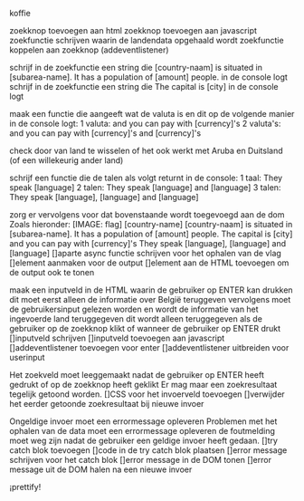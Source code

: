 koffie

zoekknop toevoegen aan html
zoekknop toevoegen aan javascript
zoekfunctie schrijven waarin de landendata opgehaald wordt
zoekfunctie koppelen aan zoekknop (addeventlistener)

schrijf in de zoekfunctie een string die [country-naam] is situated in [subarea-name]. 
It has a population of [amount] people. in de console logt 
schrijf in de zoekfunctie een string die The capital is [city] in de console logt

maak een functie die aangeeft wat de valuta is en dit op de volgende manier in de console logt:
1 valuta: and you can pay with [currency]'s
2 valuta's: and you can pay with [currency]'s and [currency]'s

check door van land te wisselen of het ook werkt met Aruba en Duitsland (of een willekeurig ander land)

schrijf een functie die de talen als volgt returnt in de console:
1 taal: They speak [language]
2 talen: They speak [language] and [language]
3 talen: They speak [language], [language] and [language]

zorg er vervolgens voor dat bovenstaande wordt toegevoegd aan de dom Zoals hieronder: 
[IMAGE: flag]
[country-name]
[country-naam] is situated in [subarea-name]. It has a population of [amount] people.
The capital is [city] and you can pay with [currency]'s
They speak [language], [language] and [language]
[]aparte async functie schrijven voor het ophalen van de vlag
[]element aanmaken voor de output
[]element aan de HTML toevoegen om de output ook te tonen

 maak een inputveld in de HTML waarin de gebruiker op ENTER kan drukken
 dit moet eerst alleen de informatie over België teruggeven
 vervolgens moet de gebruikersinput gelezen worden en wordt de informatie van het ingevoerde land teruggegeven
 dit wordt alleen teruggegeven als de gebruiker op de zoekknop klikt of wanneer de gebruiker op ENTER drukt
 []inputveld schrijven
 []inputveld toevoegen aan javascript
 []addeventlistener toevoegen voor enter
 []addeventlistener uitbreiden voor userinput
 
 Het zoekveld moet leeggemaakt nadat de gebruiker op ENTER heeft gedrukt of op de zoekknop heeft geklikt
 Er mag maar een zoekresultaat tegelijk getoond worden.
 []CSS voor het invoerveld toevoegen
 []verwijder het eerder getoonde zoekresultaat bij nieuwe invoer
 
 Ongeldige invoer moet een errormessage opleveren
 Problemen met het ophalen van de data moet een errormessage opleveren
 de foutmelding moet weg zijn nadat de gebruiker een geldige invoer heeft gedaan.
 []try catch blok toevoegen
 []code in de try catch blok plaatsen
 []error message schrijven voor het catch blok
 []error message in de DOM tonen
 []error message uit de DOM halen na een nieuwe invoer
 
 ¡prettify!
 
 